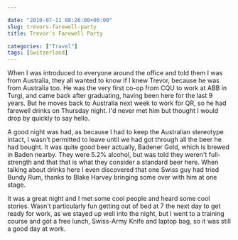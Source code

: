 ```yaml
---

date: "2010-07-11 08:26:00+00:00"
slug: trevors-farewell-party
title: Trevor's Farewell Party

categories: ["Travel"]
tags: [Switzerland]
---
```


When I was introduced to everyone around the office and told them I was from Australia, they all wanted to know if I knew Trevor, because he was from Australia too. He was the very first co-op from CQU to work at ABB in Turgi, and came back after graduating, having been here for the last 9 years. But he moves back to Australia next week to work for QR, so he had farewell drinks on Thursday night. I'd never met him but thought I would drop by quickly to say hello.

A good night was had, as because I had to keep the Australian stereotype intact, I wasn't permitted to leave until we had got through all the beer he had bought. It was quite good beer actually, Badener Gold, which is brewed in Baden nearby. They were 5.2% alcohol, but was told they weren't full-strength and that that is what they consider a standard beer here. When talking about drinks here I even discovered that one Swiss guy had tried Bundy Rum, thanks to Blake Harvey bringing some over with him at one stage.

It was a great night and I met some cool people and heard some cool stories. Wasn't particularly fun getting out of bed at 7 the next day to get ready for work, as we stayed up well into the night, but I went to a training course and got a free lunch, Swiss-Army Knife and laptop bag, so it was still a good day at work.
